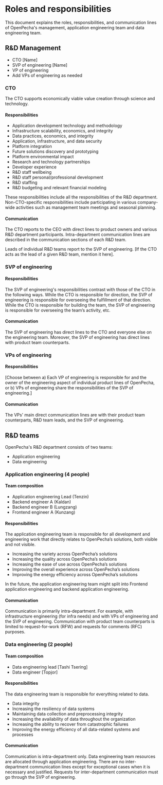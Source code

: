 
# Roles and responsibilities

This document explains the roles, responsibilities, and communication lines of OpenPecha's management, application engineering team and data engineering team.

## R&D Management

* CTO [Name]
* SVP of engineering [Name]
* VP of engineering 
* Add VPs of engineering as needed

### CTO

The CTO supports economically viable value creation through science and technology.
#### Responsibilities

* Application development technology and methodology
* Infrastructure scalability, economics, and integrity
* Data practices, economics, and integrity
* Application, infrastructure, and data security
* Platform integration
* Future solutions discovery and prototyping
* Platform environmental impact
* Research and technology partnerships
* Developer experience
* R&D staff wellbeing
* R&D staff personal/professional development
* R&D staffing
* R&D budgeting and relevant financial modeling

These responsibilities include all the responsibilities of the R&D department. Non-CTO-specific responsibilities include participating in various company-wide activities such as management team meetings and seasonal planning.

#### Communication

The CTO reports to the CEO with direct lines to product owners and various R&D department participants. Intra-department communication lines are described in the communication sections of each R&D team.

Leads of individual R&D teams report to the SVP of engineering. [If the CTO acts as the lead of a given R&D team, mention it here]. 

### SVP of engineering

#### Responsibilities

The SVP of engineering's responsibilities contrast with those of the CTO in the following ways. While the CTO is responsible for direction, the SVP of engineering is responsible for overseeing the fulfillment of that direction. While the CTO is responsible for building the team, the SVP of engineering is responsible for overseeing the team’s activity, etc.

#### Communication

The SVP of engineering has direct lines to the CTO and everyone else on the engineering team. Moreover, the SVP of engineering has direct lines with product team counterparts.

### VPs of engineering

#### Responsibilities

[Choose between a) Each VP of engineering is responsible for and the owner of the engineering aspect of individual product lines of OpenPecha, or b) VPs of engineering share the responsibilities of the SVP of engineering.]

#### Communication

The VPs' main direct communication lines are with their product team counterparts, R&D team leads, and the SVP of engineering.

## R&D teams

OpenPecha's R&D department consists of two teams:

* Application engineering
* Data engineering

### Application engineering (4 people)

#### Team composition

* Application engineering Lead (Tenzin)
* Backend engineer A (Kaldan)
* Backend engineer B (Lungzang)
* Frontend engineer A (Kunzang)

#### Responsibilities

The application engineering team is responsible for all development and engineering work that directly relates to OpenPecha’s solutions, both visible and not visible. 

* Increasing the variety across OpenPecha’s solutions 
* Increasing the quality across OpenPecha’s solutions 
* Increasing the ease of use across OpenPecha’s solutions 
* Improving the overall experience across OpenPecha’s solutions 
* Improving the energy efficiency across OpenPecha’s solutions 

In the future, the application engineering team might split into Frontend application engineering and backend application engineering.

#### Communication

Communication is primarily intra-department. For example, with infrastructure engineering (for infra needs) and with VPs of engineering and the SVP of engineering. Communication with product team counterparts is limited to request-for-work (RFW) and requests for comments (RFC) purposes.

### Data engineering (2 people)

#### Team composition

* Data engineering lead [Tashi Tsering]
* Data engineer [Topjor]

#### Responsibilities

The data engineering team is responsible for everything related to data.

* Data integrity
* Increasing the resiliency of data systems
* Maintaining data collection and preprocessing integrity
* Increasing the availability of data throughout the organization
* Increasing the ability to recover from catastrophic failures
* Improving the energy efficiency of all data-related systems and processes

#### Communication

Communication is intra-department only. Data engineering team resources are allocated through application engineering. There are no inter-department communication lines except for exceptional cases when it is necessary and justified. Requests for inter-department communication must go through the SVP of engineering.
